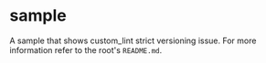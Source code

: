 # sample

A sample that shows custom_lint strict versioning issue. For more information refer to the root's `README.md`.
